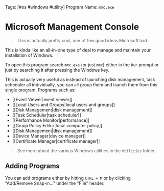 Tags: [#os #windows #utility]
Program Name: `mmc.exe`

# Microsoft Management Console

>This is actually pretty cool, one of few good ideas Microsoft had.

This is kinda like an all-in-one type of deal to manage and maintain your installation of Windows.

To open this program search `mmc.exe` (or just `mmc`) either in the `Run` prompt or just by searching it after pressing the Windows key.

This is actually very useful as instead of launching disk management, task scheduler all individually, you can all group them and launch them from this single program. Programs such as:

- [[Event Viewer|event viewer]]
- [[Local Users and Groups|local users and groups]]
- [[Disk Management|disk management]]
- [[Task Scheduler|task scheduler]]
- [[Performance Monitor|performance]]
- [[Group Policy Editor|local computer policy]]
- [[Disk Management|disk management]]
- [[Device Manager|device manager]]
- [[Certificate Manager|certificate manager]]

>See more about the various Windows utilities in the `Utilities` folder.

## Adding Programs

You can add programs either by hitting `CTRL + M` or by clicking "Add/Remove Snap-in..." under the "File" header.
